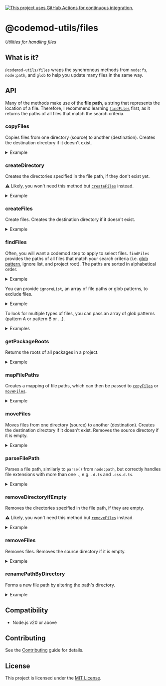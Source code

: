 [![This project uses GitHub Actions for continuous integration.](https://github.com/ijlee2/codemod-utils/actions/workflows/ci.yml/badge.svg)](https://github.com/ijlee2/codemod-utils/actions/workflows/ci.yml)

# @codemod-utils/files

_Utilities for handling files_


## What is it?

`@codemod-utils/files` wraps the synchronous methods from `node:fs`, `node:path`, and `glob` to help you update many files in the same way.


## API

Many of the methods make use of the **file path**, a string that represents the location of a file. Therefore, I recommend learning [`findFiles`](#findfiles) first, as it returns the paths of all files that match the search criteria.


### copyFiles

Copies files from one directory (source) to another (destination). Creates the destination directory if it doesn't exist.

<details>

<summary>Example</summary>

Copy `LICENSE.md` and `README.md` from the project root to the folder `ember-container-query`.

```ts
import { copyFiles } from '@codemod-utils/files';

const filePathMap = new Map([
  ['LICENSE.md', 'ember-container-query/LICENSE.md'],
  ['README.md', 'ember-container-query/README.md'],
]);

copyFiles(filePathMap, {
  projectRoot,
});
```

</details>


### createDirectory

Creates the directories specified in the file path, if they don't exist yet.

⚠️ Likely, you won't need this method but [`createFiles`](#createfiles) instead.

<details>

<summary>Example</summary>

Create the folder `ember-container-query` if it doesn't exist.

```ts
import { createDirectory } from '@codemod-utils/files';

const newFilePath = 'ember-container-query/LICENSE.md';
const destination = join(projectRoot, newFilePath);

createDirectory(destination);
```

</details>


### createFiles

Create files. Creates the destination directory if it doesn't exist.

<details>

<summary>Example</summary>

Create `LICENSE.md` and `README.md` in the project root.

```ts
import { createFiles } from '@codemod-utils/files';

const fileMap = new Map([
  ['LICENSE.md', 'The MIT License (MIT)'],
  ['README.md', '# ember-container-query'],
]);

createFiles(fileMap, {
  projectRoot,
});
```

</details>


### findFiles

Often, you will want a codemod step to apply to select files. `findFiles` provides the paths of all files that match your search criteria (i.e. [glob pattern](https://github.com/isaacs/node-glob#glob-primer), ignore list, and project root). The paths are sorted in alphabetical order.

<details>

<summary>Example</summary>

Find all component templates in an Ember app.

```ts
import { findFiles } from '@codemod-utils/files';

const filePaths = findFiles('app/components/**/*.hbs', {
  projectRoot,
});
```

</details>

You can provide `ignoreList`, an array of file paths or glob patterns, to exclude files.

<details>

<summary>Example</summary>

Find all component classes in an Ember app.

```ts
import { findFiles } from '@codemod-utils/files';

const filePaths = findFiles('app/components/**/*.{js,ts}', {
  ignoreList: ['**/*.d.ts'],
  projectRoot,
});
```

</details>

To look for multiple types of files, you can pass an array of glob patterns (pattern A or pattern B or ...).

<details>

<summary>Examples</summary>

```ts
import { findFiles } from '@codemod-utils/files';

const filePaths = findFiles([
  'LICENSE.md',
  'README.md',
], {
  projectRoot,
});
```

```ts
import { findFiles } from '@codemod-utils/files';

const filePaths = findFiles([
  'app/components/**/*.hbs',
  'tests/integration/components/**/*-test.{js,ts}',
], {
  projectRoot,
});
```

</details>


### getPackageRoots

Returns the roots of all packages in a project.

<details>

<summary>Example</summary>

Analyze each package by reading `package.json`.

```ts
import { readPackageJson } from '@codemod-utils/package-json';

const packageRoots = getPackageRoots({
  projectRoot,
});

packageRoots.forEach((packageRoot) => {
  const packageJson = readPackageJson({ projectRoot: packageRoot });

  // ...
});
```

</details>


### mapFilePaths

Creates a mapping of file paths, which can then be passed to [`copyFiles`](#copyfiles) or [`moveFiles`](#movefiles). 

<details>

<summary>Example</summary>

Map `LICENSE.md` to `ember-container-query/LICENSE.md` (and similarly for `README.md`).

```ts
import { mapFilePaths } from '@codemod-utils/files';

const filePaths = ['LICENSE.md', 'README.md'];

const filePathMap = mapFilePaths(filePaths, {
  from: '',
  to: 'ember-container-query',
});
```

</details>


### moveFiles

Moves files from one directory (source) to another (destination). Creates the destination directory if it doesn't exist. Removes the source directory if it is empty.

<details>

<summary>Example</summary>

Move `LICENSE.md` and `README.md` from the project root to a folder named `ember-container-query`.

```ts
import { moveFiles } from '@codemod-utils/files';

const filePathMap = new Map([
  ['LICENSE.md', 'ember-container-query/LICENSE.md'],
  ['README.md', 'ember-container-query/README.md'],
]);

moveFiles(filePathMap, {
  projectRoot,
});
```

</details>


### parseFilePath

Parses a file path, similarly to `parse()` from `node:path`, but correctly handles file extensions with more than one `.`, e.g. `.d.ts` and `.css.d.ts`.

<details>

<summary>Example</summary>

```ts
import { parseFilePath } from '@codemod-utils/files';

const filePath = 'src/components/navigation-menu.d.ts';
const { base, dir, ext, name } = parseFilePath(filePath);

// base -> 'navigation-menu.d.ts'
// dir  -> 'src/components'
// ext  -> '.d.ts'
// name -> 'navigation-menu'
```

</details>


### removeDirectoryIfEmpty

Removes the directories specified in the file path, if they are empty.

⚠️ Likely, you won't need this method but [`removeFiles`](#removefiles) instead.

<details>

<summary>Example</summary>

Remove the folder `ember-container-query` if it is empty.

```ts
import { removeDirectoryIfEmpty } from '@codemod-utils/files';

const filePath = 'ember-container-query/LICENSE.md';

removeDirectoryIfEmpty(filePath, {
  projectRoot,
});
```

</details>


### removeFiles

Removes files. Removes the source directory if it is empty.

<details>

<summary>Example</summary>

Remove `LICENSE.md` and `README.md` from the project root.

```ts
import { removeFiles } from '@codemod-utils/files';

const filePaths = ['LICENSE.md', 'README.md'];

removeFiles(filePaths, {
  projectRoot,
});
```

</details>


### renamePathByDirectory

Forms a new file path by altering the path's directory.

<details>

<summary>Example</summary>

Prepare to move components from `addon` to `ember-container-query/src`.

```ts
import { renamePathByDirectory } from '@codemod-utils/files';

const oldFilePath = 'addon/components/container-query.hbs';

const newFilePath = renamePathByDirectory(oldFilePath, {
  from: 'addon',
  to: 'ember-container-query/src',
});

// newFilePath -> 'ember-container-query/src/components/container-query.hbs'
```

</details>


## Compatibility

- Node.js v20 or above


## Contributing

See the [Contributing](../../CONTRIBUTING.md) guide for details.


## License

This project is licensed under the [MIT License](LICENSE.md).
